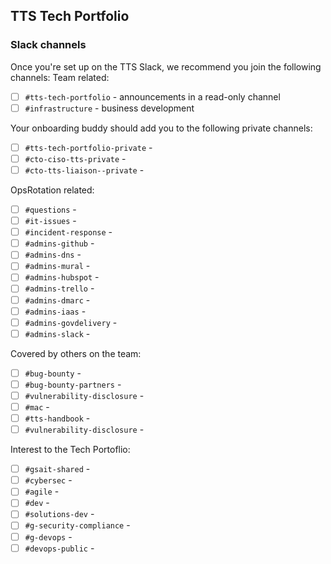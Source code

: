 ## TTS Tech Portfolio
### Slack channels

Once you're set up on the TTS Slack, we recommend you join the following channels:
Team related: 
- [ ] `#tts-tech-portfolio` - announcements in a read-only channel
- [ ] `#infrastructure` - business development

Your onboarding buddy should add you to the following private channels:
- [ ] `#tts-tech-portfolio-private` - 
- [ ] `#cto-ciso-tts-private` - 
- [ ] `#cto-tts-liaison--private` - 

OpsRotation related: 
- [ ] `#questions` - 
- [ ] `#it-issues` - 
- [ ] `#incident-response` - 
- [ ] `#admins-github` - 
- [ ] `#admins-dns` - 
- [ ] `#admins-mural` - 
- [ ] `#admins-hubspot` - 
- [ ] `#admins-trello` - 
- [ ] `#admins-dmarc` - 
- [ ] `#admins-iaas` - 
- [ ] `#admins-govdelivery` - 
- [ ] `#admins-slack` - 

Covered by others on the team:
- [ ] `#bug-bounty` - 
- [ ] `#bug-bounty-partners` - 
- [ ] `#vulnerability-disclosure` - 
- [ ] `#mac` - 
- [ ] `#tts-handbook` - 
- [ ] `#vulnerability-disclosure` - 

Interest to the Tech Portoflio: 
- [ ] `#gsait-shared` - 
- [ ] `#cybersec` - 
- [ ] `#agile` - 
- [ ] `#dev` - 
- [ ] `#solutions-dev` - 
- [ ] `#g-security-compliance` - 
- [ ] `#g-devops` - 
- [ ] `#devops-public` - 